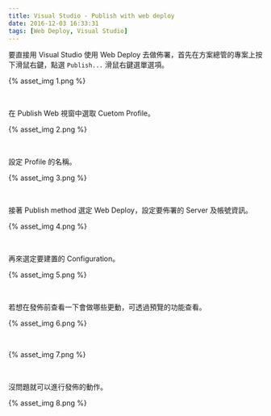 ```yaml
---
title: Visual Studio - Publish with web deploy
date: 2016-12-03 16:33:31
tags: [Web Deploy, Visual Studio]
---
```


要直接用 Visual Studio 使用 Web Deploy 去做佈署，首先在方案總管的專案上按下滑鼠右鍵，點選 `Publish...` 滑鼠右鍵選單選項。  

<!-- More -->

{% asset_img 1.png %}

<br/>


在 Publish Web 視窗中選取 Cuetom Profile。  

{% asset_img 2.png %}

<br/>


設定 Profile 的名稱。  

{% asset_img 3.png %}

<br/>


接著 Publish method 選定 Web Deploy，設定要佈署的 Server 及帳號資訊。  

{% asset_img 4.png %}

<br/>


再來選定要建置的 Configuration。  

{% asset_img 5.png %}

<br/>


若想在發佈前查看一下會做哪些更動，可透過預覽的功能查看。  

{% asset_img 6.png %}

<br/>


{% asset_img 7.png %}

<br/>


沒問題就可以進行發佈的動作。  

{% asset_img 8.png %}

<br/>
